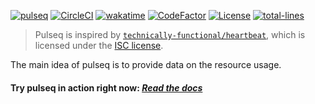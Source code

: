 [![pulseq](https://github.com/d1snin-dev/pulseq/blob/master/img/pulseq.png?raw=true)](https://pq.d1s.uno/)
[![CircleCI](https://circleci.com/gh/d1snin-dev/pulseq/tree/master.svg?style=shield)](https://circleci.com/gh/d1snin-dev/pulseq/tree/master)
[![wakatime](https://wakatime.com/badge/user/e4446807-0aa6-4ba9-92ea-2a7632bc44c9/project/46213356-3912-4014-96a6-4aa34d768a68.svg)](https://github.com/d1snin-dev/pulseq)
[![CodeFactor](https://www.codefactor.io/repository/github/d1snin-dev/pulseq/badge)](https://www.codefactor.io/repository/github/d1snin-dev/pulseq)
[![License](https://img.shields.io/badge/License-BSD%203--Clause-blue.svg)](https://opensource.org/licenses/BSD-3-Clause)
[![total-lines](https://img.shields.io/tokei/lines/github/d1snin-dev/pulseq?color=orange)](https://github.com/d1snin-dev/pulseq)
<!-- [![pulseq-last-beat](https://pq.d1s.uno/api/badge/last-beat)](https://pq.d1s.uno/)
[![pulseq-last-beat-time](https://pq.d1s.uno/api/badge/last-beat-time)](https://pq.d1s.uno/) -->

> Pulseq is inspired by [`technically-functional/heartbeat`](https://github.com/technically-functional/heartbeat), which is licensed under the [ISC license](https://github.com/technically-functional/heartbeat/blob/master/LICENSE.md).

The main idea of pulseq is to provide data on the resource usage.

#### Try pulseq in action right now: [***Read the docs***](https://github.com/d1snin-dev/pulseq/wiki)
